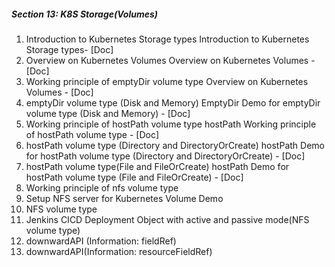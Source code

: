 ##### Section 13: K8S Storage(Volumes)
1. Introduction to Kubernetes Storage types
		Introduction to Kubernetes Storage types- [Doc]
2. Overview on Kubernetes Volumes
		Overview on Kubernetes Volumes - [Doc]
3. Working principle of emptyDir volume type
		Overview on Kubernetes Volumes - [Doc]
4. emptyDir volume type (Disk and Memory)
		EmptyDir Demo for emptyDir volume type (Disk and Memory) - [Doc]
5. Working principle of hostPath volume type
		hostPath Working principle of hostPath volume type - [Doc]
6. hostPath volume type (Directory and DirectoryOrCreate)
		hostPath Demo for hostPath volume type (Directory and DirectoryOrCreate) - [Doc]
7. hostPath volume type(File and FileOrCreate)
		hostPath Demo for hostPath volume type (File and FileOrCreate) - [Doc]
8. Working principle of nfs volume type
9. Setup NFS server for Kubernetes Volume Demo
10. NFS volume type
11. Jenkins CICD Deployment Object with active and passive mode(NFS volume type)
12. downwardAPI (Information: fieldRef)
13. downwardAPI(Information: resourceFieldRef)